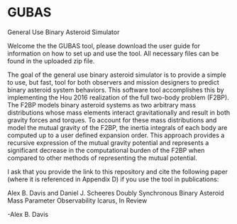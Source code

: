 # GUBAS
General Use Binary Asteroid Simulator

Welcome the the GUBAS tool, please download the user guide for information on how to set up and use the tool.
All necessary files can be found in the uploaded zip file.

The goal of the general use binary asteroid simulator is to provide a simple to use, but fast, tool for both observers and mission designers to predict binary asteroid system behaviors. This software tool accomplishes this by implementing the Hou 2016 realization of the full two-body problem (F2BP). The F2BP models binary asteroid systems as two arbitrary mass distributions whose mass elements interact gravitationally and result in both gravity forces and torques. To account for these mass distributions and model the mutual gravity of the F2BP, the inertia integrals of each body are computed up to a user defined expansion order. This approach provides a recursive expression of the mutual gravity potential and represents a significant decrease in the computational burden of the F2BP when compared to other methods of representing the mutual potential.

I ask that you provide the link to this repository and cite the following paper (where it is referenced in Appendix D) if you use the tool in publications:

Alex B. Davis and Daniel J. Scheeres
Doubly Synchronous Binary Asteroid Mass Parameter Observability
Icarus, In Review

-Alex B. Davis
